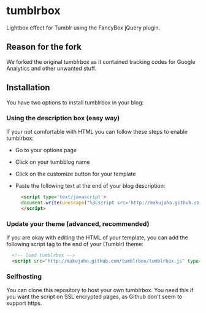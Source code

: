# tumblrbox

Lightbox effect for Tumblr using the FancyBox jQuery plugin.

## Reason for the fork

We forked the original tumblrbox as it contained tracking codes for Google Analytics and other unwanted stuff. 

## Installation

You have two options to install tumblrbox in your blog:

### Using the description box (easy way)

If your not comfortable with HTML you can follow these steps to enable tumblrbox: 

* Go to your options page
* Click on your tumbblog name
* Click on the customize button for your template
* Paste the following text at the end of your blog description:

  ```html
    <script type='text/javascript'>
    document.write(unescape("%3Cscript src='http://makujaho.github.com/tumblrbox/tumblrbox.js' type='text/javascript'%3E%3C/script%3E"));
    </script>
  ```

### Update your theme (advanced, recommended)

If you are okay with editing the HTML of your template, you can add the following script tag to the end of your (Tumblr) theme:

  ```html
    <!-- load tumblrbox -->
    <script src="http://makujaho.github.com/tumblrbox/tumblrbox.js" type="text/javascript"></script>
  ```

### Selfhosting

You can clone this repository to host your own tumblrbox. You need this if you want the script on SSL encrypted pages, as Github don't seem to support https.
